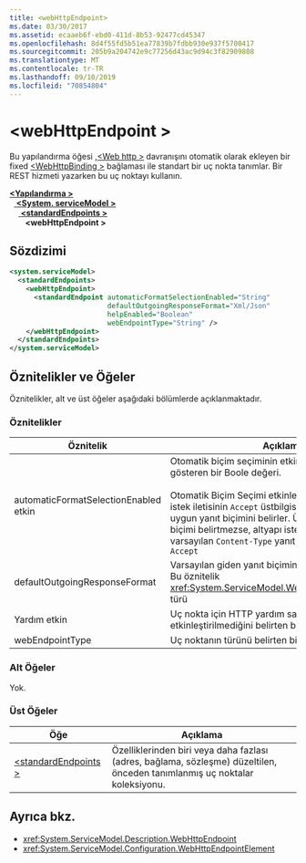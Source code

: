 ```yaml
---
title: <webHttpEndpoint>
ms.date: 03/30/2017
ms.assetid: ecaaeb6f-ebd0-411d-8b53-92477cd45347
ms.openlocfilehash: 8d4f55fd5b51ea77839b7fdbb930e937f5700417
ms.sourcegitcommit: 205b9a204742e9c77256d43ac9d94c3f82909808
ms.translationtype: MT
ms.contentlocale: tr-TR
ms.lasthandoff: 09/10/2019
ms.locfileid: "70854804"
---
```

# <a name="webhttpendpoint"></a>\<webHttpEndpoint >
Bu yapılandırma öğesi [ ,\<Web http >](webhttp.md) davranışını otomatik olarak ekleyen bir fixed [ \<WebHttpBinding >](webhttpbinding.md) bağlaması ile standart bir uç nokta tanımlar. Bir REST hizmeti yazarken bu uç noktayı kullanın.  
  
[ **\<Yapılandırma >** ](../configuration-element.md)\
&nbsp;&nbsp;[ **\<System. serviceModel >** ](system-servicemodel.md)\
&nbsp;&nbsp;&nbsp;&nbsp;[ **\<standardEndpoints >** ](standardendpoints.md)\
&nbsp;&nbsp;&nbsp;&nbsp;&nbsp;&nbsp; **\<webHttpEndpoint >**  
  
## <a name="syntax"></a>Sözdizimi  
  
```xml  
<system.serviceModel>
  <standardEndpoints>
    <webHttpEndpoint>
      <standardEndpoint automaticFormatSelectionEnabled="String"
                        defaultOutgoingResponseFormat="Xml/Json"
                        helpEnabled="Boolean"
                        webEndpointType="String" />
    </webHttpEndpoint>
  </standardEndpoints>
</system.serviceModel>
```  
  
## <a name="attributes-and-elements"></a>Öznitelikler ve Öğeler  
 Öznitelikler, alt ve üst öğeler aşağıdaki bölümlerde açıklanmaktadır.  
  
### <a name="attributes"></a>Öznitelikler  
  
|Öznitelik|Açıklama|  
|---------------|-----------------|  
|automaticFormatSelectionEnabled etkin|Otomatik biçim seçiminin etkin olup olmadığını gösteren bir Boole değeri.<br /><br /> Otomatik Biçim Seçimi etkinleştirildiğinde altyapı, istek iletisinin `Accept` üstbilgisini ayrıştırır ve en uygun yanıt biçimini belirler. Üst bilgi uygun bir yanıt biçimi belirtmezse, altyapı istek iletisini veya işlemin varsayılan `Content-Type` yanıt biçimini kullanır. `Accept`|  
|defaultOutgoingResponseFormat|Varsayılan giden yanıt biçimini belirten bir özniteliği. Bu öznitelik <xref:System.ServiceModel.Web.WebMessageFormat> türü|  
|Yardım etkin|Uç nokta için HTTP yardım sayfasının etkinleştirilip etkinleştirilmediğini belirten bir Boolean değer.|  
|webEndpointType|Uç noktanın türünü belirten bir dize.|  
  
### <a name="child-elements"></a>Alt Öğeler  
 Yok.  
  
### <a name="parent-elements"></a>Üst Öğeler  
  
|Öğe|Açıklama|  
|-------------|-----------------|  
|[\<standardEndpoints >](standardendpoints.md)|Özelliklerinden biri veya daha fazlası (adres, bağlama, sözleşme) düzeltilen, önceden tanımlanmış uç noktalar koleksiyonu.|  
  
## <a name="see-also"></a>Ayrıca bkz.

- <xref:System.ServiceModel.Description.WebHttpEndpoint>
- <xref:System.ServiceModel.Configuration.WebHttpEndpointElement>
